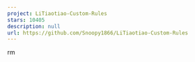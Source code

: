 ```yaml
---
project: LiTiaotiao-Custom-Rules
stars: 10405
description: null
url: https://github.com/Snoopy1866/LiTiaotiao-Custom-Rules
---
```


rm
